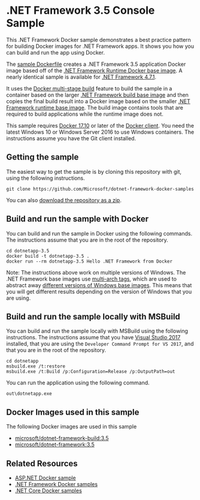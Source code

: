 # .NET Framework 3.5 Console Sample

This .NET Framework Docker sample demonstrates a best practice pattern for building Docker images for .NET Framework apps. It shows you how you can build and run the app using Docker. 

The [sample Dockerfile](Dockerfile) creates a .NET Framework 3.5 application Docker image based off of the [.NET Framework Runtime Docker base image](https://hub.docker.com/r/microsoft/dotnet-framework/). A nearly identical sample is available for [.NET Framework 4.7.1](../dotnetapp/README.md).

It uses the [Docker multi-stage build](https://github.com/dotnet/announcements/issues/18) feature to build the sample in a container based on the larger [.NET Framework build base image](https://hub.docker.com/r/microsoft/dotnet-framework-build/) and then copies the final build result into a Docker image based on the smaller [.NET Framework runtime base image](https://hub.docker.com/r/microsoft/dotnet-framework/). The build image contains tools that are required to build applications while the runtime image does not.

This sample requires [Docker 17.10](https://docs.docker.com/release-notes/docker-ce) or later of the [Docker client](https://www.docker.com/community-edition). You need the latest Windows 10 or Windows Server 2016 to use Windows containers. The instructions assume you have the Git client installed.

## Getting the sample

The easiest way to get the sample is by cloning this repository with git, using the following instructions.

```console
git clone https://github.com/Microsoft/dotnet-framework-docker-samples
```

You can also [download the repository as a zip](https://github.com/Microsoft/dotnet-framework-docker-samples/archive/master.zip).

## Build and run the sample with Docker

You can build and run the sample in Docker using the following commands. The instructions assume that you are in the root of the repository.

```console
cd dotnetapp-3.5
docker build -t dotnetapp-3.5 .
docker run --rm dotnetapp-3.5 Hello .NET Framework from Docker
```

Note: The instructions above work on multiple versions of Windows. The .NET Framework base images use [multi-arch tags](https://github.com/dotnet/announcements/issues/14), which are used to abstract away [different versions of Windows base images](https://docs.microsoft.com/virtualization/windowscontainers/deploy-containers/version-compatibility). This means that you will get different results depending on the version of Windows that you are using.

## Build and run the sample locally with MSBuild

You can build and run the sample locally with MSBuild using the following instructions. The instructions assume that you have [Visual Studio 2017](https://www.visualstudio.com/) installed, that you are using the `Developer Command Prompt for VS 2017`, and  that you are in the root of the repository.

```console
cd dotnetapp
msbuild.exe /t:restore
msbuild.exe /t:Build /p:Configuration=Release /p:OutputPath=out
```

You can run the application using the following command.

```console
out\dotnetapp.exe
```

## Docker Images used in this sample

The following Docker images are used in this sample

* [microsoft/dotnet-framework-build:3.5](https://hub.docker.com/r/microsoft/dotnet-framework-build)
* [microsoft/dotnet-framework:3.5](https://hub.docker.com/r/microsoft/dotnet-framework)

## Related Resources

* [ASP.NET Docker sample](../aspnetapp/README.md)
* [.NET Framework Docker samples](../README.md)
* [.NET Core Docker samples](https://github.com/dotnet/dotnet-docker-samples)
